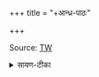+++
title = "+आन्ध्र-पाठः"

+++

Source: [TW](https://archive.org/details/Anandashram_Samskrita_Granthavali_Anandashram_Sanskrit_Series/ASS_036_Taittiriya_Aranyakam_With_Sayana_Bhashya_Part_1_-_Babasastri_Phadke_1898/page/n3/mode/1up?view=theater)


<details><summary>सायण-टीका</summary>

वागीशाद्याः सुमनसः  
सर्वार्थानामुपक्रमे ।  
यं नत्वा कृतकृत्याः स्युस्   
तं नमामि गजाननम् ॥ १ ॥

यस्य निश्वसितं वेदा  
यो वेदेभ्योऽखिलं जगत् ।  
निर्ममे तमहं वन्दे  
विद्यातीर्थमहेश्वरम् ॥ २ ॥

तत्-कटाक्षेण तद्रूपं  
दधद् बुक्क-महीपतिः ।  
आदिशन् माधवाचार्यं  
वेदार्थस्य प्रकाशने ॥ ३ ॥ 

ये पूर्वोत्तरमीमांसे  
ते व्याख्यायातिसंग्रहात् ।  
कृपालुः सायणाचार्यो  
वेदार्थं वक्तुमुद्यतः ॥ ४ ॥

**व्याख्याता** सुखबोधार्थं  
तैत्तिरीयकसंहिता ।  
तद्ब्राह्मणं च व्याख्यातं  
शिष्टमारण्यकं ततः ॥ ५ ॥ 

<details open><summary>विश्वास-टिप्पनी</summary>

तैत्तिरीयब्राह्मणे 2/8/6_sAvitrAdi-pashu-sUktAni/04_rudraH_-_imA_rudrAya इत्यत्र
"अर्ह॑न्बिभर्षि॒ मा न॑स्तो॒के ।" इति प्रतीकं विवृण्वन् सायणः -

> 21अथ पुरोडाशस्य याज्यानुवाक्ययोः प्रतीके दर्शयति - 'अर्हन्बिभर्षि सायकानि धन्वा' इत्येषा पुरोनुवाक्या । सा च प्रवर्ग्यमन्त्रकाण्डे व्याख्यास्यते ।

</details>


अरण्याध्ययनाद् एतद्  
आरण्यकम् इतीर्यते ।
अरण्ये तद् अधीयीतेत्य्  
एवं वाक्यं प्रवक्ष्यते ॥ ६ ॥ 

काण्डम् आरण्यकं सर्वं  
व्याख्यातव्यं प्रयत्नतः ।  
आरण्यकविशेषास्तु  
पर्वाचार्यैर् उदीरितः ॥ ७ ॥ 

होतॄन् प्रवर्ग्य-काण्डं च  
याश्चोपनिषदो विदुः ।  
आरुणीयविधिश् चैव  
काठके परिकीर्तितः ॥ ८ ॥ .

रुद्रो नारायणश्चैव  
मेधो यश्चैव पित्रियः ।  
एतद् आरण्यकं सर्वं  
नाव्रती श्रोतुमर्हति ॥ ९ ॥ 

</details>
